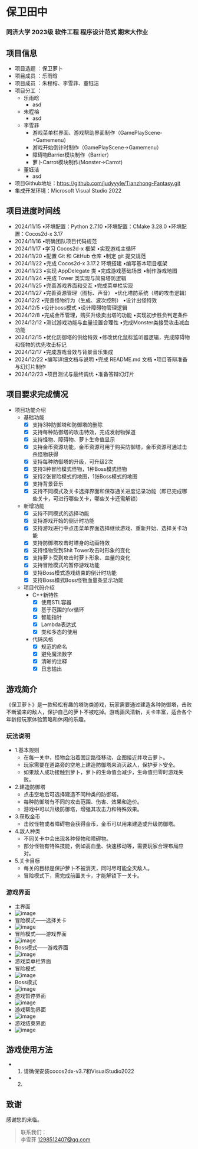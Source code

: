 # 保卫田中
### 同济大学 2023级 软件工程 程序设计范式 期末大作业
## 项目信息
* 项目选题 ：保卫萝⼘
* 项目成员 ：乐雨晗
* 项目成员 ：朱程榕、李雪菲、董钰洁
* 项目分工 ：
    - 乐雨晗
        - asd
    - 朱程榕
        - asd
    - 李雪菲
        - 游戏菜单栏界面、游戏帮助界面制作（GamePlayScene->Gamemenu）
        - 游戏开始倒计时制作（GamePlayScene->Gamemenu）
        - 障碍物Barrier模块制作（Barrier）
        - 萝卜Carrot模块制作(Monster->Carrot)
    - 董钰洁 
        - asd
* 项目Github地址：https://github.com/judyyyle/Tianzhong-Fantasy.git
* 集成开发环境：Microsoft Visual Studio 2022
## 项目进度时间线
* 2024/11/15
•环境配置：Python 2.7.10
•环境配置：CMake 3.28.0
•环境配置：Cocos2d-x 3.17
* 2024/11/16
•明确团队项目代码规范
* 2024/11/17
•学习 Cocos2d-x 框架
•实现游戏主循环
* 2024/11/20
•配置 Git 和 GitHub 仓库
•制定 git 提交规范
* 2024/11/22
•完成 Cocos2d-x 3.17.2 环境搭建
•编写基本项目框架
* 2024/11/23
•实现 AppDelegate 类
•完成游戏基础场景
•制作游戏地图
* 2024/11/24
•完成 Tower 类实现与简易塔防逻辑
* 2024/11/25
•完善游戏界面和交互
•完成菜单栏实现
* 2024/11/27
•完善资源管理（图标、声音）
•优化塔防系统（塔的攻击逻辑）
* 2024/12/2
•完善怪物行为（生成、波次控制）
•设计出怪特效
* 2024/12/5
•设计boss模式
•设计障碍物管理逻辑
* 2024/12/8
•完成金币管理，购买升级卖出塔的功能
•实现初步胜负判定条件
* 2024/12/12
•测试游戏功能与血量设置合理性
•完成Monster类接受攻击减血功能
* 2024/12/15
•优化防御塔的供给特效
•修改优化鼠标监听器逻辑，完成障碍物和怪物的优先攻击标记
* 2024/12/17
•完成游戏音效与背景音乐集成
* 2024/12/22
•编写详细文档与说明
•完成 README.md 文档
•项目答辩准备与幻灯片制作
* 2024/12/23
•项目测试与最终调优
•准备答辩幻灯片
## 项目要求完成情况
* 项目功能介绍
    -    基础功能
           - [x] ⽀持3种防御塔和防御塔的删除
           - [x] 支持每种防御塔的攻击特效，完成发射物弹道
           - [x] 支持怪物、障碍物、萝⼘⽣命值显示
           - [x] ⽀持金币资源功能，金币资源可⽤于购买防御塔，金币资源可通过击杀怪物获得
           - [x] ⽀持每种防御塔的升级，可升级2次
           - [x] ⽀持3种冒险模式怪物，1种Boss模式怪物
           - [x] ⽀持2张冒险模式的地图，1张Boss模式的地图
           - [x] ⽀持背景⾳乐
           - [x] 支持不同模式及关卡选择界⾯和保存通关进度记录功能（即已完成哪些关卡，可进⾏哪些关卡，哪些关卡还需解锁）
    -    新增功能
           - [x] 支持不同模式的选择功能
           - [x] 支持游戏开始的倒计时功能
           - [x] 支持游戏进行中点击菜单界面选择继续游戏、重新开始、选择关卡功能
           - [x] ⽀持防御塔攻击时塔身的动画特效
           - [x] ⽀持怪物受到Shit Tower攻击时形象的变化
           - [x] ⽀持萝卜受到攻击时萝卜形象、血量的变化
           - [x] 支持冒险模式的暂停游戏功能
           - [x] 支持Boss模式游戏结束的倒计时功能
           - [x] 支持Boss模式Boss怪物血量条显示功能
  * 项目代码介绍
    -    C++新特性
           - [x] 使用STL容器
           - [x] 基于范围的for循环
           - [x] 智能指针
           - [x] Lambda表达式
           - [x] 类和多态的使用
    -    代码风格
           - [x] 规范的命名
           - [x] 避免魔法数字
           - [x] 清晰的注释
           - [x] 日志输出
      
## 游戏简介
   《保卫萝卜》是一款轻松有趣的塔防类游戏，玩家需要通过建造各种防御塔，击败不断涌来的敌人，保护自己的萝卜不被吃掉。游戏画风清新，关卡丰富，适合各个年龄段玩家体验策略和休闲的乐趣。
### 玩法说明
* 1.基本规则 
   - 在每一关中，怪物会沿着固定路径移动，企图接近并攻击萝卜。  
   - 玩家需要在道路旁的空地上建造防御塔来消灭敌人，保护萝卜安全。  
   - 如果敌人成功接触到萝卜，萝卜的生命值会减少，生命值归零时游戏失败。  
* 2.建造防御塔
   - 点击空地后可选择建造不同种类的防御塔。  
   - 每种防御塔有不同的攻击范围、伤害、效果和造价。  
   - 游戏中可以升级防御塔，增强其攻击力和特殊效果。  
* 3.获取金币
   - 击败怪物或者障碍物会获得金币，金币可以用来建造或升级防御塔。  
* 4.敌人种类 
   - 不同关卡中会出现各种怪物和障碍物。  
   - 部分怪物有特殊技能，例如高血量、快速移动等，需要玩家合理布局应对。  
* 5.关卡目标
   - 每关的目标是保护萝卜不被消灭，同时尽可能全灭敌人。  
   - 冒险模式下，需完成前置关卡，才能解锁下一关卡。  
### 游戏界面
* 主界面
* ![image](https://github.com/user-attachments/assets/10639aee-6729-4329-a264-5582bc10aa73)
* 冒险模式——选择关卡
* ![image](https://github.com/user-attachments/assets/07e729a3-cfbd-4b73-b309-a0acc1292dac)
* 冒险模式——游戏界面
* ![image](https://github.com/user-attachments/assets/fbe96d12-708a-4596-822e-c29774d21e20)
* Boss模式——游戏界面
* ![image](https://github.com/user-attachments/assets/f655de46-b1db-4511-b73b-39154a75e2d9)
* 游戏菜单栏界面
* 冒险模式
* ![image](https://github.com/user-attachments/assets/dedd5845-4375-445d-8c69-4a9dc96e72db)
* Boss模式
* ![image](https://github.com/user-attachments/assets/2752b605-3971-4111-84e3-0675f42d40ed)
* 游戏暂停界面
* ![image](https://github.com/user-attachments/assets/6b1cb02c-cee5-402f-a5a9-f5ed260139f2)
* 游戏帮助界面
* ![image](https://github.com/user-attachments/assets/4ef5f53a-d20d-4836-8d8f-6e5b044ed6ef)
* 游戏结束界面
* ![image](https://github.com/user-attachments/assets/16ae339e-77d3-47b8-a384-1bab30055d3a)
## 游戏使用方法
* 1. 请确保安装cocos2dx-v3.7和VisualStudio2022
* 2. 
## 致谢
感谢您的来临。
> 联系我们：  
> 李雪菲 1298512407@qq.com
